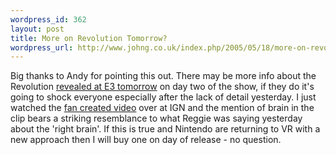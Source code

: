 ```yaml
--- 
wordpress_id: 362
layout: post
title: More on Revolution Tomorrow?
wordpress_url: http://www.johng.co.uk/index.php/2005/05/18/more-on-revolution-tomorrow/
---
```

Big thanks to Andy for pointing this out. There may be more info about the Revolution <a target="_self" href="http://nintendonow.com/index.php?categoryid=5&m_articles_articleid=2635&PHPSESSID=c24344b74ec2f9bf72f944edbc92841c">revealed at E3 tomorrow</a> on day two of the show, if they do it's going to shock everyone especially after the lack of detail yesterday. I just watched the <a target="_self" href="http://cube.ign.com/articles/613/613578p1.html">fan created video</a> over at IGN and the mention of brain in the clip bears a striking resemblance to what Reggie was saying yesterday about the 'right brain'. If this is true and Nintendo are returning to VR with a new approach then I will buy one on day of release - no question.<br />
